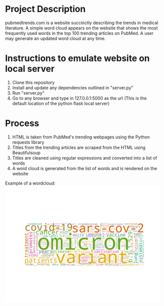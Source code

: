# Project Description
pubmedtrends.com is a website succinctly describing the trends in medical literature. A simple word cloud appears on the website that shows the most frequently used words in the top 100 trending articles on PubMed. A user may generate an updated word cloud at any time.
# Instructions to emulate website on local server
1. Clone this repository
2. Install and update any dependencies outlined in "server.py"
3. Run "server.py"
4. Go to any browser and type in 127.0.0.1:5000 as the url (This is the default location of the python flask local server)
# Process
1. HTML is taken from PubMed's trending webpages using the Python requests library
2. Titles from the trending articles are scraped from the HTML using Beautifulsoup 
3. Titles are cleaned using regular expressions and converted into a list of words
4. A word cloud is generated from the list of words and is rendered on the website

Example of a wordcloud:
![Example cloud](static/cloud.png)
